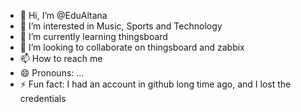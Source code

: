 - 👋 Hi, I’m @EduAltana
- 👀 I’m interested in Music, Sports and Technology
- 🌱 I’m currently learning thingsboard
- 💞️ I’m looking to collaborate on thingsboard and zabbix
- 📫 How to reach me 
- 😄 Pronouns: ...
- ⚡ Fun fact: I had an account in github long time ago, and I lost the credentials

<!---
EduAltana/EduAltana is a ✨ special ✨ repository because its `README.md` (this file) appears on your GitHub profile.
You can click the Preview link to take a look at your changes.
--->
